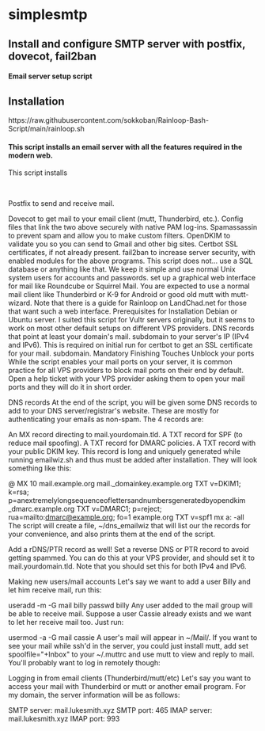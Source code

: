# simplesmtp
<h2>Install and configure SMTP server with postfix, dovecot, fail2ban</h2>

<h4>Email server setup script</h4>
<h2>Installation</h2>
<p>https://raw.githubusercontent.com/sokkoban/Rainloop-Bash-Script/main/rainloop.sh</p>
<h4>This script installs an email server with all the features required in the modern web.</h4>
<p>This script installs<p>
  <br>
<p></p>Postfix to send and receive mail.</p>
Dovecot to get mail to your email client (mutt, Thunderbird, etc.).
Config files that link the two above securely with native PAM log-ins.
Spamassassin to prevent spam and allow you to make custom filters.
OpenDKIM to validate you so you can send to Gmail and other big sites.
Certbot SSL certificates, if not already present.
fail2ban to increase server security, with enabled modules for the above programs.
This script does not...
use a SQL database or anything like that. We keep it simple and use normal Unix system users for accounts and passwords.
set up a graphical web interface for mail like Roundcube or Squirrel Mail. You are expected to use a normal mail client like Thunderbird or K-9 for Android or good old mutt with mutt-wizard. Note that there is a guide for Rainloop on LandChad.net for those that want such a web interface.
Prerequisites for Installation
Debian or Ubuntu server. I suited this script for Vultr servers originally, but it seems to work on most other default setups on different VPS providers.
DNS records that point at least your domain's mail. subdomain to your server's IP (IPv4 and IPv6). This is required on initial run for certbot to get an SSL certificate for your mail. subdomain.
Mandatory Finishing Touches
Unblock your ports
While the script enables your mail ports on your server, it is common practice for all VPS providers to block mail ports on their end by default. Open a help ticket with your VPS provider asking them to open your mail ports and they will do it in short order.

DNS records
At the end of the script, you will be given some DNS records to add to your DNS server/registrar's website. These are mostly for authenticating your emails as non-spam. The 4 records are:

An MX record directing to mail.yourdomain.tld.
A TXT record for SPF (to reduce mail spoofing).
A TXT record for DMARC policies.
A TXT record with your public DKIM key. This record is long and uniquely generated while running emailwiz.sh and thus must be added after installation.
They will look something like this:

@	MX	10	mail.example.org
mail._domainkey.example.org    TXT     v=DKIM1; k=rsa; p=anextremelylongsequenceoflettersandnumbersgeneratedbyopendkim
_dmarc.example.org     TXT     v=DMARC1; p=reject; rua=mailto:dmarc@example.org; fo=1
example.org    TXT     v=spf1 mx a: -all
The script will create a file, ~/dns_emailwiz that will list our the records for your convenience, and also prints them at the end of the script.

Add a rDNS/PTR record as well!
Set a reverse DNS or PTR record to avoid getting spammed. You can do this at your VPS provider, and should set it to mail.yourdomain.tld. Note that you should set this for both IPv4 and IPv6.

Making new users/mail accounts
Let's say we want to add a user Billy and let him receive mail, run this:

useradd -m -G mail billy
passwd billy
Any user added to the mail group will be able to receive mail. Suppose a user Cassie already exists and we want to let her receive mail too. Just run:

usermod -a -G mail cassie
A user's mail will appear in ~/Mail/. If you want to see your mail while ssh'd in the server, you could just install mutt, add set spoolfile="+Inbox" to your ~/.muttrc and use mutt to view and reply to mail. You'll probably want to log in remotely though:

Logging in from email clients (Thunderbird/mutt/etc)
Let's say you want to access your mail with Thunderbird or mutt or another email program. For my domain, the server information will be as follows:

SMTP server: mail.lukesmith.xyz
SMTP port: 465
IMAP server: mail.lukesmith.xyz
IMAP port: 993
